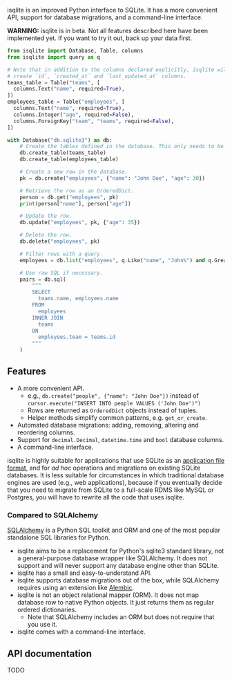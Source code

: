 isqlite is an improved Python interface to SQLite. It has a more convenient API, support for database migrations, and a command-line interface.

**WARNING:** isqlite is in beta. Not all features described here have been implemented yet. If you want to try it out, back up your data first.

```python
from isqlite import Database, Table, columns
from isqlite import query as q

# Note that in addition to the columns declared explicitly, isqlite will automatically
# create `id`, `created_at` and `last_updated_at` columns.
teams_table = Table("teams", [
  columns.Text("name", required=True),
])
employees_table = Table("employees", [
  columns.Text("name", required=True),
  columns.Integer("age", required=False),
  columns.ForeignKey("team", "teams", required=False),
])

with Database("db.sqlite3") as db:
    # Create the tables defined in the database. This only needs to be done once.
    db.create_table(teams_table)
    db.create_table(employees_table)

    # Create a new row in the database.
    pk = db.create("employees", {"name": "John Doe", "age": 30})

    # Retrieve the row as an OrderedDict.
    person = db.get("employees", pk)
    print(person["name"], person["age"])

    # Update the row.
    db.update("employees", pk, {"age": 35})

    # Delete the row.
    db.delete("employees", pk)

    # Filter rows with a query.
    employees = db.list("employees", q.Like("name", "John%") and q.GreaterThan("age", 40))

    # Use raw SQL if necessary.
    pairs = db.sql(
        """
        SELECT
          teams.name, employees.name
        FROM
          employees
        INNER JOIN
          teams
        ON
          employees.team = teams.id
        """
    )
```


## Features
- A more convenient API.
    - e.g., `db.create("people", {"name": "John Doe"})` instead of `cursor.execute("INSERT INTO people VALUES ('John Doe')")`
    - Rows are returned as `OrderedDict` objects instead of tuples.
    - Helper methods simplify common patterns, e.g. `get_or_create`.
- Automated database migrations: adding, removing, altering and reordering columns.
- Support for `decimal.Decimal`, `datetime.time` and `bool` database columns.
- A command-line interface.

isqlite is highly suitable for applications that use SQLite as an [application file format](https://sqlite.org/appfileformat.html), and for *ad hoc* operations and migrations on existing SQLite databases. It is less suitable for circumstances in which traditional database engines are used (e.g., web applications), because if you eventually decide that you need to migrate from SQLite to a full-scale RDMS like MySQL or Postgres, you will have to rewrite all the code that uses isqlite.

### Compared to SQLAlchemy
[SQLAlchemy](https://www.sqlalchemy.org/) is a Python SQL toolkit and ORM and one of the most popular standalone SQL libraries for Python.

- isqlite aims to be a replacement for Python's sqlite3 standard library, not a general-purpose database wrapper like SQLAlchemy. It does not support and will never support any database engine other than SQLite.
- isqlite has a small and easy-to-understand API.
- isqlite supports database migrations out of the box, while SQLAlchemy requires using an extension like [Alembic](https://alembic.sqlalchemy.org/en/latest/).
- isqlite is not an object relational mapper (ORM). It does not map database row to native Python objects. It just returns them as regular ordered dictionaries.
    - Note that SQLAlchemy includes an ORM but does not require that you use it.
- isqlite comes with a command-line interface.


## API documentation
TODO
